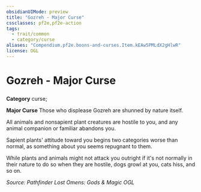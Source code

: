 ```yaml
---
obsidianUIMode: preview
title: "Gozreh - Major Curse"
cssclasses: pf2e,pf2e-action
tags:
  - trait/common
  - category/curse
aliases: "Compendium.pf2e.boons-and-curses.Item.kEAw5PMLdX2gHlwR"
license: OGL
---
```

# Gozreh - Major Curse

### 

**Category** curse; 




**Major Curse** Those who displease Gozreh are shunned by nature itself.

All animals and nonsapient plant creatures are hostile to you, and any animal companion or familiar abandons you.

Sapient plants' attitude toward you begins two categories worse than normal, as something about you seems repugnant to them.

While plants and animals might not attack you outright if it's not normally in their nature to do so when they are hostile, dogs growl at you, cats hiss, and so on.

*Source: Pathfinder Lost Omens: Gods & Magic*
*OGL*
